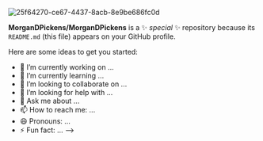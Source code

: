 
![25f64270-ce67-4437-8acb-8e9be686fc0d](https://github.com/MorganDPickens/MorganDPickens/assets/144762064/4c6240be-adb8-4180-a756-837478e4e9ab)

**MorganDPickens/MorganDPickens** is a ✨ _special_ ✨ repository because its `README.md` (this file) appears on your GitHub profile.

Here are some ideas to get you started:

- 🔭 I’m currently working on ...
- 🌱 I’m currently learning ...
- 👯 I’m looking to collaborate on ...
- 🤔 I’m looking for help with ...
- 💬 Ask me about ...
- 📫 How to reach me: ...
- 😄 Pronouns: ...
- ⚡ Fun fact: ...
-->
